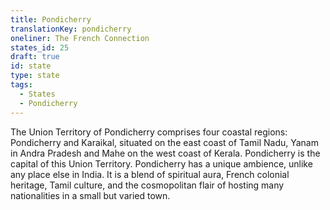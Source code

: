 ```yaml
---
title: Pondicherry
translationKey: pondicherry
oneliner: The French Connection
states_id: 25
draft: true
id: state
type: state
tags:
  - States
  - Pondicherry
---
```

The Union Territory of Pondicherry comprises four coastal regions: Pondicherry and Karaikal, situated on the east coast of Tamil Nadu, Yanam in Andra Pradesh and Mahe on the west coast of Kerala. Pondicherry is the capital of this Union Territory.    Pondicherry has a unique ambience, unlike any place else in India. It is a blend of spiritual aura, French colonial heritage, Tamil culture, and the cosmopolitan flair of hosting many nationalities in a small but varied town.